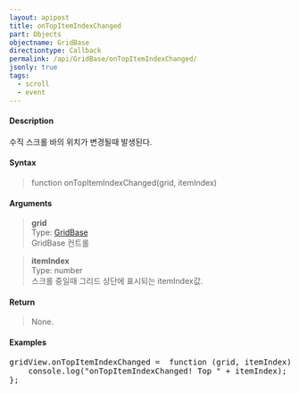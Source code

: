 ```yaml
---
layout: apipost
title: onTopItemIndexChanged
part: Objects
objectname: GridBase
directiontype: Callback
permalink: /api/GridBase/onTopItemIndexChanged/
jsonly: true
tags:
  - scroll
  - event
---
```



#### Description

 수직 스크롤 바의 위치가 변경될때 발생된다.    

#### Syntax

> function onTopItemIndexChanged(grid, itemIndex)  

#### Arguments

> **grid**  
> Type: [GridBase](/api/GridBase/)  
> GridBase 컨트롤  

> **itemIndex**  
> Type: number  
> 스크롤 중일때 그리드 상단에 표시되는 itemIndex값.    


#### Return

> None.

#### Examples 

<pre class="prettyprint">
gridView.onTopItemIndexChanged =  function (grid, itemIndex) {
    console.log("onTopItemIndexChanged! Top " + itemIndex);
};
</pre>

